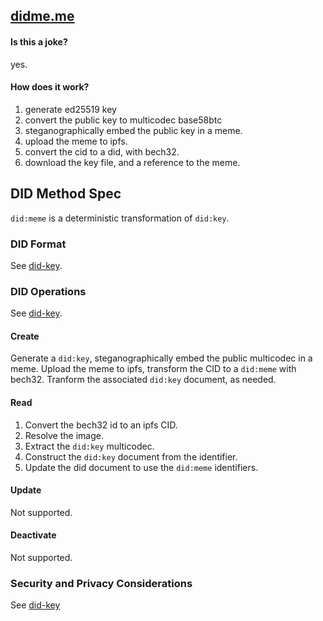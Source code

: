## [didme.me](https://didme.me)

#### Is this a joke?

yes.

#### How does it work?

1. generate ed25519 key
2. convert the public key to multicodec base58btc
3. steganographically embed the public key in a meme.
4. upload the meme to ipfs.
5. convert the cid to a did, with bech32.
6. download the key file, and a reference to the meme.

## DID Method Spec

`did:meme` is a deterministic transformation of `did:key`.

### DID Format

See [did-key](https://w3c-ccg.github.io/did-method-key/#format).

### DID Operations

See [did-key](https://w3c-ccg.github.io/did-method-key/#operations).

#### Create

Generate a `did:key`, steganographically embed the public multicodec in a meme.
Upload the meme to ipfs, transform the CID to a `did:meme` with bech32.
Tranform the associated `did:key` document, as needed.

#### Read

1. Convert the bech32 id to an ipfs CID.
2. Resolve the image.
3. Extract the `did:key` multicodec.
4. Construct the `did:key` document from the identifier.
5. Update the did document to use the `did:meme` identifiers.

#### Update

Not supported.

#### Deactivate

Not supported.

### Security and Privacy Considerations

See [did-key](https://w3c-ccg.github.io/did-method-key/#security-and-privacy-considerations)
